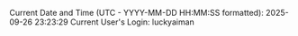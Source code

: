 Current Date and Time (UTC - YYYY-MM-DD HH:MM:SS formatted): 2025-09-26 23:23:29
Current User's Login: luckyaiman
